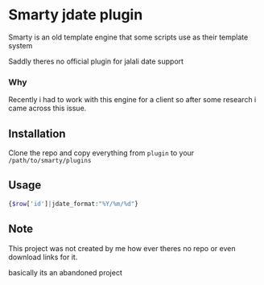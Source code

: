 # Smarty jdate plugin

Smarty is an old template engine that some scripts use as their template system

Saddly theres no official plugin for jalali date support

### Why

Recently i had to work with this engine for a client so after some research i came across this issue.

## Installation

Clone the repo and copy everything from `plugin` to your `/path/to/smarty/plugins`

## Usage

```php
{$row['id']|jdate_format:"%Y/%m/%d"}
```

## Note

This project was not created by me how ever theres no repo or even download links for it.

basically its an abandoned project
